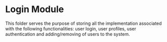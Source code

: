 # Login Module
This folder serves the purpose of storing all the implementation associated with the following functionalities:
user login, user profiles, user authentication and adding/removing of users to the system.